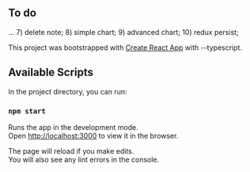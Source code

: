 ## To do

...
7) delete note;
8) simple chart;
9) advanced chart;
10) redux persist;

This project was bootstrapped with [Create React App](https://github.com/facebook/create-react-app) with --typescript.

## Available Scripts

In the project directory, you can run:

### `npm start`

Runs the app in the development mode.<br>
Open [http://localhost:3000](http://localhost:3000) to view it in the browser.

The page will reload if you make edits.<br>
You will also see any lint errors in the console.
